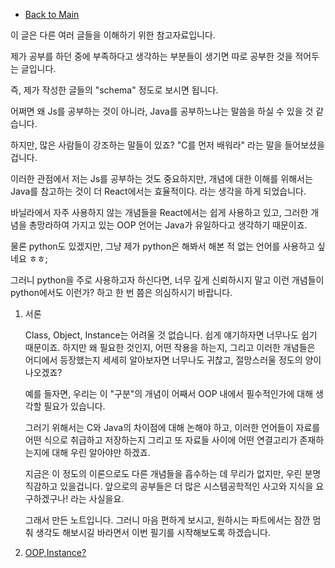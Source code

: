 - [Back to Main](../../README.md)

이 글은 다른 여러 글들을 이해하기 위한 참고자료입니다.

제가 공부를 하던 중에 부족하다고 생각하는 부분들이 생기면 따로 공부한 것을 적어두는 글입니다.

즉, 제가 작성한 글들의 "schema" 정도로 보시면 됩니다.

어쩌면 왜 Js를 공부하는 것이 아니라, Java를 공부하느냐는 말씀을 하실 수 있을 것 같습니다.

하지만, 많은 사람들이 강조하는 말들이 있죠? "C를 먼저 배워라" 라는 말을 들어보셨을겁니다.

이러한 관점에서 저는 Js를 공부하는 것도 중요하지만, 개념에 대한 이해를 위해서는 Java를 참고하는 것이 더 React에서는 효율적이다. 라는 생각을 하게 되었습니다.

바닐라에서 자주 사용하지 않는 개념들을 React에서는 쉽게 사용하고 있고, 그러한 개념을 총망라하여 가지고 있는 OOP 언어는 Java가 유일하다고 생각하기 때문이죠.

물론 python도 있겠지만, 그냥 제가 python은 해봐서 해본 적 없는 언어를 사용하고 싶네요 ㅎㅎ;

그러니 python을 주로 사용하고자 하신다면, 너무 깊게 신뢰하시지 말고 이런 개념들이 python에서도 이런가? 하고 한 번 쯤은 의심하시기 바랍니다.

1. 서론

   Class, Object, Instance는 어려울 것 없습니다. 쉽게 얘기하자면 너무나도 쉽기 때문이죠. 하지만 왜 필요한 것인지, 어떤 작용을 하는지, 그리고 이러한 개념들은 어디에서 등장했는지 세세히 알아보자면 너무나도 귀찮고, 절망스러울 정도의 양이 나오겠죠?

   예를 들자면, 우리는 이 "구분"의 개념이 어째서 OOP 내에서 필수적인가에 대해 생각할 필요가 있습니다.

   그러기 위해서는 C와 Java의 차이점에 대해 논해야 하고, 이러한 언어들이 자료를 어떤 식으로 취급하고 저장하는지 그리고 또 자료들 사이에 어떤 연결고리가 존재하는지에 대해 우린 알아야만 하겠죠.

   지금은 이 정도의 이론으로도 다른 개념들을 흡수하는 데 무리가 없지만, 우린 분명 직감하고 있을겁니다. 앞으로의 공부들은 더 많은 시스템공학적인 사고와 지식을 요구하겠구나! 라는 사실을요.

   그래서 만든 노트입니다. 그러니 마음 편하게 보시고, 원하시는 파트에서는 잠깐 멈춰 생각도 해보시길 바라면서 이번 필기를 시작해보도록 하겠습니다.

2. [OOP,Instance?](./Java/oop.md)
